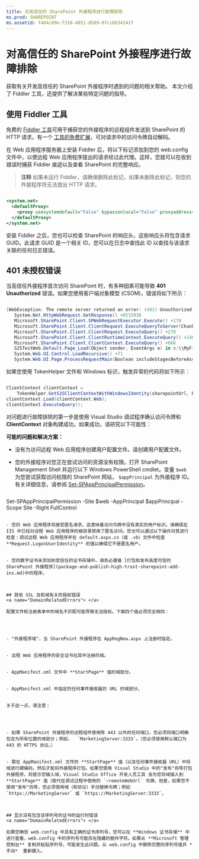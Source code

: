 ```yaml
---
title: 对高信任的 SharePoint 外接程序进行故障排除
ms.prod: SHAREPOINT
ms.assetid: f464c89e-f318-4051-8589-07cc6b34241f
---
```



# 对高信任的 SharePoint 外接程序进行故障排除
获取有关开发高信任的 SharePoint 外接程序时遇到的问题的相关帮助。
本文介绍了 Fiddler 工具，还提供了解决某些特定问题的指导。





## 使用 Fiddler 工具

免费的  [Fiddler 工具](http://www.telerik.com/fiddler)可用于捕获您的外接程序的远程组件发送到 SharePoint 的 HTTP 请求。有一个 [工具的免费扩展](https://github.com/andrewconnell/SPOAuthFiddlerExt)，可对请求中的访问令牌自动解码。



在 Web 应用程序服务器上安装 Fiddler 后，将以下标记添加到您的 web.config 文件中，以使远程 Web 应用程序提出的请求经过此代理。这样，您就可以在收到错误时捕获 Fiddler 痕迹以及查看 SharePoint 的完整响应。




> **注释**
> 如果未运行 Fiddler，请确保删除此标记。如果未删除此标记，则您的外接程序将无法提出 HTTP 请求。 







```XML

<system.net>
  <defaultProxy>
    <proxy usesystemdefault="False" bypassonlocal="False" proxyaddress="http://127.0.0.1:8888" />
  </defaultProxy>
</system.net>

```

安装 Fiddler 之后，您也可以检查 SharePoint 的响应头，这些响应头将包含请求 GUID。此请求 GUID 是一个相关 ID，您可以在日志中查找此 ID 以查找与该请求关联的任何日志错误。




## 401 未授权错误
<a name="UnauthorizedException"> </a>

当高信任外接程序首次访问 SharePoint 时，有多种因素可能导致 **401 Unauthorized** 错误。如果您使用客户端对象模型 (CSOM)，错误将如下所示：




```cs

[WebException: The remote server returned an error: (401) Unauthorized.]
   System.Net.HttpWebRequest.GetResponse() +8515936
   Microsoft.SharePoint.Client.SPWebRequestExecutor.Execute() +178
   Microsoft.SharePoint.Client.ClientRequest.ExecuteQueryToServer(ChunkStringBuilder sb) +1427
   Microsoft.SharePoint.Client.ClientRequest.ExecuteQuery() +270
   Microsoft.SharePoint.Client.ClientRuntimeContext.ExecuteQuery() +146
   Microsoft.SharePoint.Client.ClientContext.ExecuteQuery() +666
   S2STestWeb.Default.Page_Load(Object sender, EventArgs e) in c:\\MyFiles\\HightrustTest\\HightrustTestWeb\\Default.aspx.cs:28
   System.Web.UI.Control.LoadRecursive() +71
   System.Web.UI.Page.ProcessRequestMain(Boolean includeStagesBeforeAsyncPoint, Boolean includeStagesAfterAsyncPoint) +3178
```

如果您使用 TokenHelper 文件和 Windows 标识，触发异常的代码将如下所示：






```cs

ClientContext clientContext =
    TokenHelper.GetS2SClientContextWithWindowsIdentity(sharepointUrl, Request.LogonUserIdentity); 
clientContext.Load(clientContext.Web);
clientContext.ExecuteQuery();
```

对问题进行故障排除的第一步是使用 Visual Studio 调试程序确认访问令牌和 **ClientContext** 对象构建成功。如果成功，请研究以下可能性：



 **可能的问题和解决方案：**




- 没有为访问远程 Web 应用程序创建用户配置文件。请创建用户配置文件。


- 您的外接程序对您正在尝试访问的资源没有权限。打开 SharePoint Management Shell 并运行以下 Windows PowerShell cmdlet。变量  `$web` 为您尝试获取访问权限的 SharePoint 网站， `$appPrincipal` 为外接程序 ID。有关详细信息，请参阅 [Set-SPAppPrincipalPermission](http://technet.microsoft.com/zh-cn/library/jj219714%28v=office.15%29.aspx)。

  ```

Set-SPAppPrincipalPermission -Site $web -AppPrincipal $appPrincipal -Scope Site -Right FullControl
  ```

- 您的 Web 应用程序将接受匿名请求。这意味着访问令牌中没有真实的用户标识。请确保在 IIS 中已经对远程 Web 应用程序的根目录禁用了匿名访问。您也可以通过以下操作对其进行检查：调试远程 Web 应用程序并在 default.aspx.cs（或 .vb）文件中检查 **Request.LogonUserIdentity** 的值以确保它不是匿名用户。


- 您的数字证书未添加到受信任的证书存储中。请务必遵循 [打包和发布高度可信的 SharePoint 外接程序](package-and-publish-high-trust-sharepoint-add-ins.md)中的程序。



## 其他 SSL 及和域有关的授权错误
<a name="DomainRelatedErrors"> </a>

配置文件和注册表单中的域名不匹配可能导致无法授权。下面四个值必须完全相同：




- "外接程序域"，当 SharePoint 外接程序在 AppRegNew.aspx 上注册时指定。


- 远程 Web 应用程序的安全证书在其中注册的域。


- AppManifest.xml 文件中 **StartPage** 值的域部分。


- AppManifest.xml 中指定的任何事件接收器的 URL 的域部分。


关于这一点，请注意：




- 如果 SharePoint 外接程序的远程组件使用除 443 以外的任何端口，您必须将端口明确包含为所有位置的域部分；例如，  `MarketingServer:3333`。（您必须使用默认端口为 443 的 HTTPS 协议。）


- 需在 AppManifest.xml 文件的 **StartPage** 值（以及任何事件接收器 URL）中将域进行硬编码，然后才能将外接程序打包。如果您使用 Visual Studio 中的"发布"向导打包外接程序，将提示您输入域，Visual Studio Office 开发人员工具 会为您将域插入到 **StartPage** 值（取代在调试过程中使用的 `~remoteWebUrl` 令牌。但是，如果您不使用"发布"向导，您必须使用域（和协议）手动替换令牌；例如 `https://MarketingServer` 或 `https://MarketingServer:3333`。



## 显示没有包含该序列号的证书的运行时错误
<a name="DomainRelatedErrors"> </a>

如果您确信 web.config 中具有正确的证书序列号，您可以在 **Windows 证书存储** 中进行查看，web.config 中的序列号可能存在隐藏的额外字符。如果从 **Microsoft 管理控制台** 复制并粘贴序列号，可能发生此问题。从 web.config 中删除完整的序列号值并 *手动*  重新键入。




